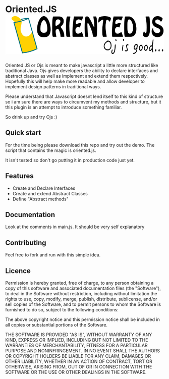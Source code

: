 # Oriented.JS ![alt tag](/orientedjs_title.png)

Oriented JS or Ojs is meant to make javascript a little more structured like traditional Java.
Ojs gives developers the ability to declare interfaces and abstract classes as well as implement 
 and extend them respectively. Hopefully this will help make more readable and allow developer to 
 implement design patterns in traditional ways. 
 
 Please understand that Javascript doesnt lend itself to this kind of structure so i am sure there are ways to 
 circumvent my methods and structure, but it this plugin is an attempt to introduce something familiar.
 
 So drink up and try Ojs :) 



## Quick start

For the time being please download this repo and try out the demo.
The script that contains the magic is oriented.js.

It isn't tested so don't go putting it in production code just yet.


## Features

* Create and Declare Interfaces
* Create and extend Abstract Classes
* Define "Abstract methods"



## Documentation

Look at the comments in main.js. It should be very self explanatory


## Contributing
Feel free to fork and run with this simple idea.


## Licence
Permission is hereby granted, free of charge, to any person obtaining a copy
of this software and associated documentation files (the "Software"), to deal
in the Software without restriction, including without limitation the rights
to use, copy, modify, merge, publish, distribute, sublicense, and/or sell
copies of the Software, and to permit persons to whom the Software is
furnished to do so, subject to the following conditions:

The above copyright notice and this permission notice shall be included in
all copies or substantial portions of the Software.

THE SOFTWARE IS PROVIDED "AS IS", WITHOUT WARRANTY OF ANY KIND, EXPRESS OR
IMPLIED, INCLUDING BUT NOT LIMITED TO THE WARRANTIES OF MERCHANTABILITY,
FITNESS FOR A PARTICULAR PURPOSE AND NONINFRINGEMENT. IN NO EVENT SHALL THE
AUTHORS OR COPYRIGHT HOLDERS BE LIABLE FOR ANY CLAIM, DAMAGES OR OTHER
LIABILITY, WHETHER IN AN ACTION OF CONTRACT, TORT OR OTHERWISE, ARISING FROM,
OUT OF OR IN CONNECTION WITH THE SOFTWARE OR THE USE OR OTHER DEALINGS IN
THE SOFTWARE.
